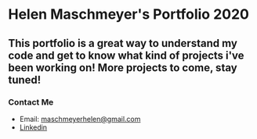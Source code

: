 # Helen Maschmeyer's Portfolio 2020

## This portfolio is a great way to understand my code and get to know what kind of projects i've been working on! More projects to come, stay tuned!

### Contact Me
* Email: maschmeyerhelen@gmail.com
* [Linkedin](https://www.linkedin.com/in/helen-maschmeyer-7275088a/)

